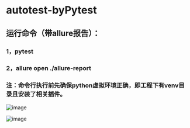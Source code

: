 # autotest-byPytest
## 运行命令（带allure报告）：
### 1，pytest 
### 2，allure open ./allure-report

### 注：命令行执行前先确保python虚拟环境正确，即工程下有venv目录且安装了相关插件。
![image](https://github.com/yongtongchen2017/apiTest/assets/30653954/4ddc5000-1c47-4625-a276-87e22a3c0518)

![image](https://github.com/yongtongchen2017/apiTest/assets/30653954/e0154a7b-fc0d-4f66-9dff-07bbf161627d)
